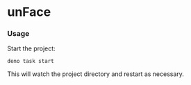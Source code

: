# unFace

### Usage

Start the project:

```
deno task start
```

This will watch the project directory and restart as necessary.
